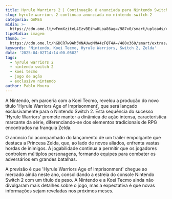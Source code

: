 ```yaml
---
title: Hyrule Warriors 2 | Continuação é anunciada para Nintendo Switch 2
slug: hyrule-warriors-2-continuao-anunciada-no-nintendo-switch-2
categoria: GAMES
midia: >-
  https://cdn.ome.lt/wFnmXziteL4EzvBEihwHLoa86ag=/987x0/smart/uploads/conteudo/fotos/02_Y9FTava.jpg
tipoMidia: imagem
thumb: >-
  https://cdn.ome.lt/hGDCR7w9Ah5WNAUwqMMA4zFQT4A=/480x360/smart/extras/conteudos/image_gRKTc38.png
keywords: 'Nintendo, Koei Tecmo, Hyrule Warriors, Switch 2, Zelda'
data: '2025-04-02T14:14:00.050Z'
tags:
  - hyrule warriors 2
  - nintendo switch 2
  - koei tecmo
  - jogo de ação
  - exclusivo nintendo
author: Pablo Moura
---
```


A Nintendo, em parceria com a Koei Tecmo, revelou a produção do novo título 'Hyrule Warriors Age of Imprisonment', que será lançado exclusivamente para o Nintendo Switch 2. Esta sequência do sucesso 'Hyrule Warriors' promete manter a dinâmica de ação intensa, característica marcante da série, diferenciando-se dos elementos tradicionais de RPG encontrados na franquia Zelda.

O anúncio foi acompanhado do lançamento de um trailer empolgante que destaca a Princesa Zelda, que, ao lado de novos aliados, enfrenta vastas hordas de inimigos. A jogabilidade continua a permitir que os jogadores controlem múltiplos personagens, formando equipes para combater os adversários em grandes batalhas.

A previsão é que 'Hyrule Warriors Age of Imprisonment' chegue ao mercado ainda neste ano, consolidando a estreia do console Nintendo Switch 2 com um título de peso. A Nintendo e a Koei Tecmo ainda não divulgaram mais detalhes sobre o jogo, mas a expectativa é que novas informações sejam reveladas nos próximos meses.

